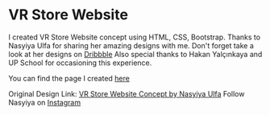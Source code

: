 # VR Store Website 

I created VR Store Website concept using HTML, CSS, Bootstrap.
Thanks to Nasyiya Ulfa for sharing her amazing designs with me. Don't forget take a look at her designs on [Dribbble](https://dribbble.com/Nasyiyaulfa)
Also special thanks to Hakan Yalçınkaya and UP School for occasioning this experience.

You can find the page I created [here](https://imcagla.github.io/VRGame/)

Original Design Link: [VR Store Website Concept by Nasyiya Ulfa](https://dribbble.com/shots/15811851-VR-Store-Website-Concept)
Follow Nasyiya on [Instagram](https://www.instagram.com/nasyiya.design/)
